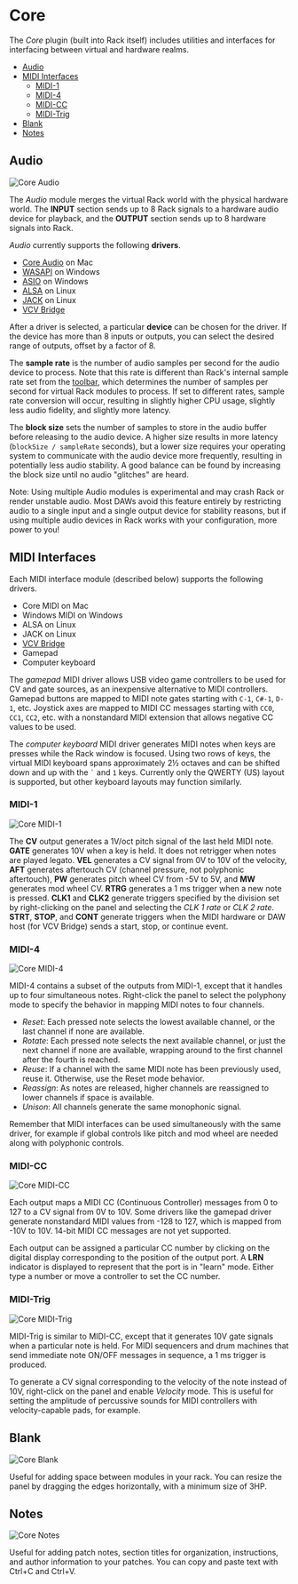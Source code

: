 # Core

The *Core* plugin (built into Rack itself) includes utilities and interfaces for interfacing between virtual and hardware realms.

- [Audio](#audio)
- [MIDI Interfaces](#midi-interfaces)
	- [MIDI-1](#midi-1)
	- [MIDI-4](#midi-4)
	- [MIDI-CC](#midi-cc)
	- [MIDI-Trig](#midi-trig)
- [Blank](#blank)
- [Notes](#notes)


## Audio
![Core Audio](images/Core/Audio.m.png)

The *Audio* module merges the virtual Rack world with the physical hardware world.
The **INPUT** section sends up to 8 Rack signals to a hardware audio device for playback, and the **OUTPUT** section sends up to 8 hardware signals into Rack.

*Audio* currently supports the following **drivers**.
- [Core Audio](https://developer.apple.com/library/content/documentation/MusicAudio/Conceptual/CoreAudioOverview/WhatisCoreAudio/WhatisCoreAudio.html) on Mac
- [WASAPI](https://msdn.microsoft.com/en-us/library/windows/desktop/dd371455%28v=vs.85%29.aspx) on Windows
- [ASIO](https://en.wikipedia.org/wiki/Audio_Stream_Input/Output) on Windows
- [ALSA](http://alsa-project.org/main/index.php/Main_Page) on Linux
- [JACK](http://www.jackaudio.org/) on Linux
- [VCV Bridge](Bridge.html)

After a driver is selected, a particular **device** can be chosen for the driver.
If the device has more than 8 inputs or outputs, you can select the desired range of outputs, offset by a factor of 8.

The **sample rate** is the number of audio samples per second for the audio device to process.
Note that this rate is different than Rack's internal sample rate set from the [toolbar](Toolbar.html), which determines the number of samples per second for virtual Rack modules to process.
If set to different rates, sample rate conversion will occur, resulting in slightly higher CPU usage, slightly less audio fidelity, and slightly more latency.

The **block size** sets the number of samples to store in the audio buffer before releasing to the audio device.
A higher size results in more latency (`blockSize / sampleRate` seconds), but a lower size requires your operating system to communicate with the audio device more frequently, resulting in potentially less audio stability.
A good balance can be found by increasing the block size until no audio "glitches" are heard.

Note: Using multiple Audio modules is experimental and may crash Rack or render unstable audio.
Most DAWs avoid this feature entirely by restricting audio to a single input and a single output device for stability reasons, but if using multiple audio devices in Rack works with your configuration, more power to you!


## MIDI Interfaces

Each MIDI interface module (described below) supports the following drivers.
- Core MIDI on Mac
- Windows MIDI on Windows
- ALSA on Linux
- JACK on Linux
- [VCV Bridge](Bridge.html)
- Gamepad
- Computer keyboard

The *gamepad* MIDI driver allows USB video game controllers to be used for CV and gate sources, as an inexpensive alternative to MIDI controllers.
Gamepad buttons are mapped to MIDI note gates starting with `C-1`, `C#-1`, `D-1`, etc.
Joystick axes are mapped to MIDI CC messages starting with `CC0`, `CC1`, `CC2`, etc. with a nonstandard MIDI extension that allows negative CC values to be used.

The *computer keyboard* MIDI driver generates MIDI notes when keys are presses while the Rack window is focused.
Using two rows of keys, the virtual MIDI keyboard spans approximately 2½ octaves and can be shifted down and up with the `` ` `` and `1` keys.
Currently only the QWERTY (US) layout is supported, but other keyboard layouts may function similarly.


### MIDI-1
![Core MIDI-1](images/Core/MIDI-1.m.png)

The **CV** output generates a 1V/oct pitch signal of the last held MIDI note.
**GATE** generates 10V when a key is held. It does not retrigger when notes are played legato.
**VEL** generates a CV signal from 0V to 10V of the velocity, **AFT** generates aftertouch CV (channel pressure, not polyphonic aftertouch), **PW** generates pitch wheel CV from -5V to 5V, and **MW** generates mod wheel CV.
**RTRG** generates a 1 ms trigger when a new note is pressed.
**CLK1** and **CLK2** generate triggers specified by the division set by right-clicking on the panel and selecting the *CLK 1 rate* or *CLK 2 rate*.
**STRT**, **STOP**, and **CONT** generate triggers when the MIDI hardware or DAW host (for VCV Bridge) sends a start, stop, or continue event.


### MIDI-4
![Core MIDI-4](images/Core/MIDI-4.m.png)

MIDI-4 contains a subset of the outputs from MIDI-1, except that it handles up to four simultaneous notes.
Right-click the panel to select the polyphony mode to specify the behavior in mapping MIDI notes to four channels.
- *Reset*: Each pressed note selects the lowest available channel, or the last channel if none are available.
- *Rotate*: Each pressed note selects the next available channel, or just the next channel if none are available, wrapping around to the first channel after the fourth is reached.
- *Reuse*: If a channel with the same MIDI note has been previously used, reuse it. Otherwise, use the Reset mode behavior.
- *Reassign*: As notes are released, higher channels are reassigned to lower channels if space is available.
- *Unison*: All channels generate the same monophonic signal.

Remember that MIDI interfaces can be used simultaneously with the same driver, for example if global controls like pitch and mod wheel are needed along with polyphonic controls.


### MIDI-CC
![Core MIDI-CC](images/Core/MIDI-CC.m.png)

Each output maps a MIDI CC (Continuous Controller) messages from 0 to 127 to a CV signal from 0V to 10V.
Some drivers like the gamepad driver generate nonstandard MIDI values from -128 to 127, which is mapped from -10V to 10V.
14-bit MIDI CC messages are not yet supported.

Each output can be assigned a particular CC number by clicking on the digital display corresponding to the position of the output port.
A **LRN** indicator is displayed to represent that the port is in "learn" mode.
Either type a number or move a controller to set the CC number.


### MIDI-Trig
![Core MIDI-Trig](images/Core/MIDI-Trig.m.png)

MIDI-Trig is similar to MIDI-CC, except that it generates 10V gate signals when a particular note is held.
For MIDI sequencers and drum machines that send immediate note ON/OFF messages in sequence, a 1 ms trigger is produced.

To generate a CV signal corresponding to the velocity of the note instead of 10V, right-click on the panel and enable *Velocity* mode.
This is useful for setting the amplitude of percussive sounds for MIDI controllers with velocity-capable pads, for example.


## Blank
![Core Blank](images/Core/Blank.m.png)

Useful for adding space between modules in your rack.
You can resize the panel by dragging the edges horizontally, with a minimum size of 3HP.


## Notes
![Core Notes](images/Core/Notes.m.png)

Useful for adding patch notes, section titles for organization, instructions, and author information to your patches.
You can copy and paste text with Ctrl+C and Ctrl+V.
